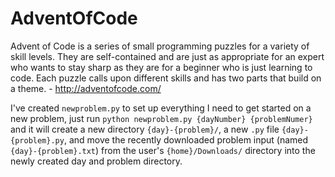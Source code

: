 # AdventOfCode
Advent of Code is a series of small programming puzzles for a variety of skill levels. They are self-contained and are just as appropriate for an expert who wants to stay sharp as they are for a beginner who is just learning to code. Each puzzle calls upon different skills and has two parts that build on a theme. - http://adventofcode.com/

I've created `newproblem.py` to set up everything I need to get started on a new problem, just run `python newproblem.py {dayNumber} {problemNumer}` and it will create a new directory `{day}-{problem}/`, a new `.py` file `{day}-{problem}.py`, and move the recently downloaded problem input (named `{day}-{problem}.txt`) from the user's `{home}/Downloads/` directory into the newly created day and problem directory.